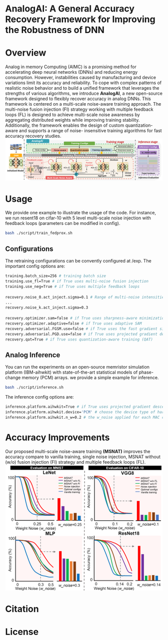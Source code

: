 # AnalogAI: A General Accuracy Recovery Framework for Improving the Robustness of DNN
# Overview
Analog in memory Computing (AIMC) is a promising method for accelerating deep neural networks (DNNs) and
reducing energy consumption. However, instabilities caused by
manufacturing and device variations limit its accuracy and
reliability. To cope with complex patterns of realistic noise
behavior and to build a unified framework that leverages the
strengths of various algorithms, we
introduce **AnalogAI**, a new open-source framework designed to
flexibly recover accuracy in analog DNNs. This framework is
centered on a multi-scale noise-aware training approach. The
multi-noise fusion injection (FI) strategy working with multiple
feedback loops (FL) is designed to achieve multi-scale noise
awareness by aggregating distributed weights while improving
training stability. Additionally, the framework enables the design
of custom quantization-aware and supports a range of noise-
insensitive training algorithms for fast accuracy recovery studies.
![The overview of AnalogAI](./figures/overview.png)
# Usage
We provide one example to illustrate the usage of the code. For instance, we run resent18 on cifar-10 with 5 level multi-scale noise injection with feedback loops (parameters can be modified in config).

```bash
bash ./script/train_fedprox.sh
```
## Configurations
The retraining configurations can be convently configured at /exp. The important config options are:
```bash
training.batch_size=256 # training batch size
training.use_fl=True # if True uses multi-noise fusion injection
training.use_neg=True # if True uses multiple feedback loops

recovery.noise_0.act_inject.sigma=0.1 # Range of multi-noise intensities
...
recovery.noise_k.act_inject.sigma=0.3 

recovery.optimizer.sam=false # if True uses sharpness-aware minimization (SAM)
recovery.optimizer.adaptive=false # if True uses adaptive SAM
recovery.adversarial.FGSM.use=false # if True uses the fast gradient sign method for training
recovery.adversarial.PGD.use=false # if True uses projected gradient descent for training
recovery.qat=True # if True uses quantization-aware training (QAT)
```
## Analog Inference
You can run the experiments on an open-source memristor simulation platform (IBM-aihwkit) with state-of-the-art statistical models of phase-change memory (PCM) arrays. we provide a simple example for inference.
```bash
bash ./script/inference.sh
```
The inference config options are:
```bash
inference.platform.aihwkit=True # if True uses projected gradient descent for inference
inference.platform.aihwkit.device='PCM' # choose the device type of hardware arrays
inference.platform.aihwkit.n_w=0.2 # the w_noise applied for each MAC computation during inference
```

# Accuracy Improvements
Our proposed multi-scale noise-aware training **(MSNAT)** improves the accuracy compare to vanilla training, single noise injection, MSNAT  without (w/o) fusion injection (FI) strategy and multiple feedback loops (FL).
![The overview of AnalogAI](./figures/experiments.png)

# Citation
# License
